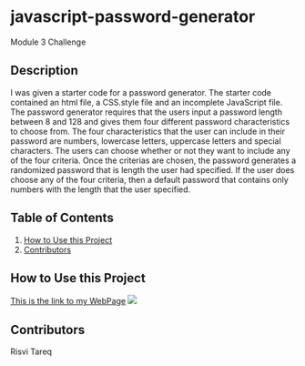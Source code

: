 # javascript-password-generator
Module 3 Challenge
## Description
I was given a starter code for a password generator. The starter code contained an html file, a CSS.style file and an incomplete JavaScript file. The password generator requires that the users input a password length between 8 and 128 and gives them four different password characteristics to choose from. The four characteristics that the user can include in their password are numbers, lowercase letters, uppercase letters and special characters. The users can choose whether or not they want to include any of the four criteria. Once the criterias are chosen, the password generates a randomized password that is length the user had specified. If the user does choose any of the four criteria, then a default password that contains only numbers with the length that the user specified.

## Table of Contents
<nav>
    <ol>
        <li><a href="#How to Use this Project">How to Use this Project</a></li>
        <li><a href="#Contributors">Contributors</a></li>
    </ol>
</nav>

## How to Use this Project
<a href="https://ivsir.github.io/Professional-Portfolio/">This is the link to my WebPage</a>
<img src="assets/Professional-Portfolio-Screenshot.png">

## Contributors
Risvi Tareq